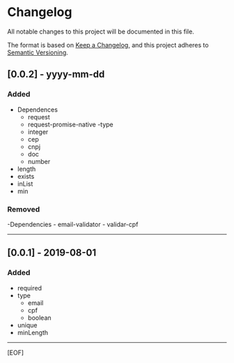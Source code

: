 # Changelog
All notable changes to this project will be documented in this file.

The format is based on [Keep a Changelog](https://keepachangelog.com/en/1.0.0/),
and this project adheres to [Semantic Versioning](https://semver.org/spec/v2.0.0.html).

## [0.0.2] - yyyy-mm-dd
### Added
- Dependences
    - request
    - request-promise-native
-type
    - integer
    - cep
    - cnpj
    - doc
    - number
- length
- exists
- inList
- min

### Removed
-Dependencies
    - email-validator
    - validar-cpf

---

## [0.0.1] - 2019-08-01
### Added
- required
- type
    - email
    - cpf
    - boolean
- unique
- minLength

---

[EOF]
